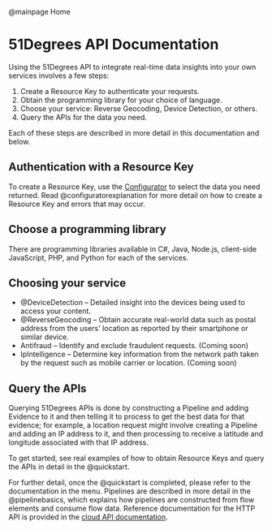 @mainpage Home

# 51Degrees API Documentation

Using the 51Degrees API to integrate real-time data insights into your own services involves a few steps:

1. Create a Resource Key to authenticate your requests.
2. Obtain the programming library for your choice of language.
3. Choose your service: Reverse Geocoding, Device Detection, or others.
4. Query the APIs for the data you need.

Each of these steps are described in more detail in this documentation and below.

## Authentication with a Resource Key

To create a Resource Key, use the [Configurator](https://configure.51degrees.com/) to select the data you need returned. Read @configuratorexplanation for more detail on how to create a Resource Key and errors that may occur.

## Choose a programming library

There are programming libraries available in C#, Java, Node.js, client-side JavaScript, PHP, and Python for each of the services. 

## Choosing your service

* @DeviceDetection – Detailed insight into the devices being used to access your content.
* @ReverseGeocoding – Obtain accurate real-world data such as postal address from the users' location as reported by their smartphone or similar device.
* Antifraud – Identify and exclude fraudulent requests. (Coming soon)
* IpIntelligence – Determine key information from the network path taken by the request such as mobile carrier or location. (Coming soon)

## Query the APIs

Querying 51Degrees APIs is done by constructing a Pipeline and adding Evidence to it and then telling it to process to get the best data for that evidence; for example, a location request might involve creating a Pipeline and adding an IP address to it, and then processing to receive a latitude and longitude associated with that IP address. 

To get started, see real examples of how to obtain Resource Keys and query the APIs in detail in the @quickstart.

For further detail, once the @quickstart is completed, please refer to the documentation in the menu. Pipelines are described in more detail in the @pipelinebasics, which explains how pipelines are constructed from flow elements and consume flow data. Reference documentation for the HTTP API is provided in the [cloud API documentation](https://cloud.51degrees.com/api-docs/index.html).
